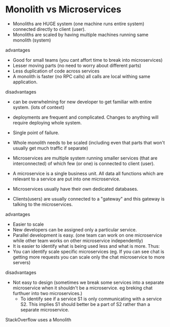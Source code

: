 # Monolith vs Microservices

- Monoliths are HUGE system (one machine runs entire system) connected directly to client (user). 
- Monoliths are scaled by having multiple machines running same monolith (system)

advantages
- Good for small teams (you cant affort time to break into microservices)
- Lesser moving parts (no need to worry about different parts)
- Less duplication of code across services
- A monolith is faster (no RPC calls) all calls are local withing same application.

disadvantages 
- can be overwhelming for new developer to get familiar with entire system. (lots of context)
- deployments are frequent and complicated. Changes to anything will require deploying whole system. 
- Single point of failure. 
- Whole monolith needs to be scaled (including even that parts that won't usually get much traffic if separate)

- Microservices are multiple system running smaller services (that are interconnected) of which few (or one) is connected to client (user). 
- A microservice is a single business unit. All data all functions which are relevant to a service are put into one microservice. 
- Microservices usually have their own dedicated databases. 
- Clients(users) are usually connected to a "gateway" and this gateway is talking to the microservices.

advantages 
- Easier to scale 
- New developers can be assigned only a particular service. 
- Parallel development is easy. (one team can work on one microservice while other team works on other microservice independently)
- It is easier to identify what is being used less and what is more. Thus: 
- You can identify scale specific microservices (eg. If you can see chat is getting more requests you can scale only the chat microservice to more servers)


disadvantages 
- Not easy to design (sometimes we break some services into a separate microservice when it shouldn't be a microservice. eg breking chat furthuer into two microservices.)
    - To identify see if a service S1 is only communicating with a service S2. This implies S1 should better be a part of S2 rather than a separate microservice. 



StackOverflow uses a Monolith